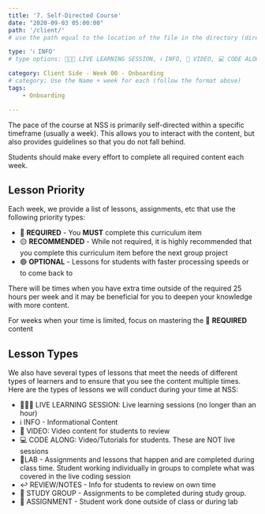 ```yaml
---
title: '7. Self-Directed Course'
date: "2020-09-03 05:00:00"
path: '/client/'
# use the path equal to the location of the file in the directory (directory structure)

type: 'ℹ️ INFO'
# type options: 👩🏽‍🏫 LIVE LEARNING SESSION, ℹ️ INFO, 🎥 VIDEO, 💻 CODE ALONG, 🥼LAB, ↩️ REVIEW/NOTES, 👥 GROUP LEARNING, 👷🏼‍♂️ GROUP PROJECT, 🧠 ASSESSMENT, 📝 ASSIGNMENT

category: Client Side - Week 00 - Onboarding
# category: Use the Name + week for each (follow the format above)
tags: 
    - Onboarding

---
```


The pace of the course at NSS is primarily self-directed within a specific timeframe (usually a week). This allows you to interact with the content, but also provides guidelines so that you do not fall behind.

Students should make every effort to complete all required content each week.

## Lesson Priority
Each week, we provide a list of lessons, assignments, etc that use the following priority types: 

- 🔴 **REQUIRED** - You **MUST** complete this curriculum item
- 🟡 **RECOMMENDED** - While not required, it is highly recommended that you complete this curriculum item before the next group project
- 🟢 **OPTIONAL** - Lessons for students with faster processing speeds or to come back to

There will be times when you have extra time outside of the required 25 hours per week and it may be beneficial for you to deepen your knowledge with more content. 

For weeks when your time is limited, focus on mastering the 🔴 **REQUIRED** content

## Lesson Types
We also have several types of lessons that meet the needs of different types of learners and to ensure that you see the content multiple times. Here are the types of lessons we will conduct during your time at NSS:

- 👩🏽‍🏫 LIVE LEARNING SESSION: Live learning sessions (no longer than an hour)
- ℹ️ INFO - Informational Content
- 🎥 VIDEO: Video content for students to review
- 💻 CODE ALONG: Video/Tutorials for students. These are NOT live sessions
- 🥼LAB - Assignments and lessons that happen and are completed during class time. Student working individually in groups to complete what was covered in the live coding session
- ↩️ REVIEW/NOTES - Info for students to review on own time
- 👥 STUDY GROUP - Assignments to be completed during study group.
- 📝 ASSIGNMENT - Student work done outside of class or during lab
